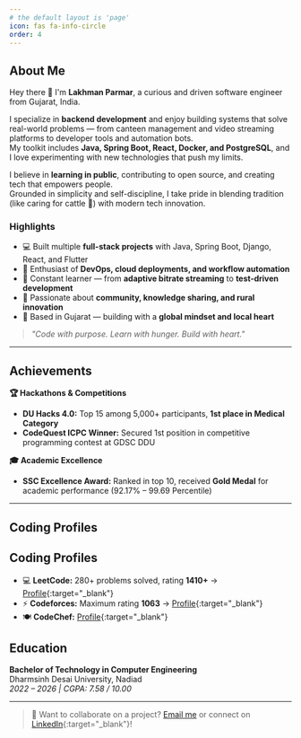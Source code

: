 ```yaml
---
# the default layout is 'page'
icon: fas fa-info-circle
order: 4
---
```


## About Me

Hey there 👋 I'm **Lakhman Parmar**, a curious and driven software engineer from Gujarat, India.

I specialize in **backend development** and enjoy building systems that solve real-world problems — from canteen management and video streaming platforms to developer tools and automation bots.  
My toolkit includes **Java, Spring Boot, React, Docker, and PostgreSQL**, and I love experimenting with new technologies that push my limits.

I believe in **learning in public**, contributing to open source, and creating tech that empowers people.  
Grounded in simplicity and self-discipline, I take pride in blending tradition (like caring for cattle 🐂) with modern tech innovation.

### Highlights
- 💻 Built multiple **full-stack projects** with Java, Spring Boot, Django, React, and Flutter  
- 🚀 Enthusiast of **DevOps, cloud deployments, and workflow automation**  
- 🧠 Constant learner — from **adaptive bitrate streaming** to **test-driven development**  
- 🌱 Passionate about **community, knowledge sharing, and rural innovation**  
- 📍 Based in Gujarat — building with a **global mindset and local heart**  

> *"Code with purpose. Learn with hunger. Build with heart."*

---

## Achievements

**🏆 Hackathons & Competitions**  
- **DU Hacks 4.0:** Top 15 among 5,000+ participants, **1st place in Medical Category**  
- **CodeQuest ICPC Winner:** Secured 1st position in competitive programming contest at GDSC DDU  

**🎓 Academic Excellence**  
- **SSC Excellence Award:** Ranked in top 10, received **Gold Medal** for academic performance (92.17% – 99.69 Percentile)  

---

## Coding Profiles

 
## Coding Profiles

- 💻 **LeetCode:** 280+ problems solved, rating **1410+** → [Profile](https://leetcode.com/u/lakhman737/){:target="_blank"}  
- ⚡ **Codeforces:** Maximum rating **1063** → [Profile](https://codeforces.com/profile/lakhman737){:target="_blank"}  
- 🍽️ **CodeChef:** [Profile](https://www.codechef.com/users/lucky_108){:target="_blank"}  


## Education

**Bachelor of Technology in Computer Engineering**  
Dharmsinh Desai University, Nadiad  
*2022 – 2026 | CGPA: 7.58 / 10.00*

---

> 🤝 Want to collaborate on a project? [Email me](mailto:luckyparmar737@gmail.com) or connect on [LinkedIn](https://www.linkedin.com/in/parmar-lakhman-5a876825b/){:target="_blank"}!